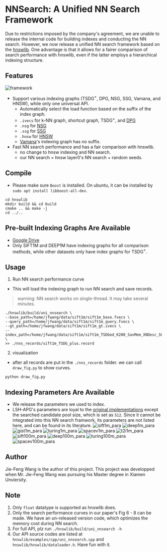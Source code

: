 # NNSearch: A Unified NN Search Framework

Due to restrictions imposed by the company's agreement, we are unable to release the internal code for building indexes and conducting the NN search. However, we now release a unified NN search framework based on the [hnswlib](https://github.com/nmslib/hnswlib). One advantage is that it allows for a fairer comparison of search performance with hnswlib, even if the latter employs a hierarchical indexing structure.

## Features

![framework](./nnsearch_framework.jpg)

* Support various indexing graphs (TSDG$^+$, DPG, NSG, SSG, Vamana, and HNSW), while only one universal API.
    * Automatically select the load function based on the suffix of the index graph.
    * `.ivecs` for k-NN graph, shortcut graph, TSDG$^+$, and [DPG](https://github.com/DBAIWangGroup/nns_benchmark)
    * `.nsg` for [NSG](https://github.com/ZJULearning/nsg) 
    * `.ssg` for [SSG](https://github.com/ZJULearning/SSG) 
    * `.hnsw` for [HNSW](https://github.com/nmslib/hnswlib)
    * [Vamana](https://github.com/microsoft/DiskANN)'s indexing graph has no suffix. 
* Fast NN search performance and has a fair comparison with hnswlib. 
    * no change to hnsw indexing and NN search. 
    * our NN search = hnsw layer0's NN search + random seeds. 


## Compile 

* Please make sure `Boost` is installed. On ubuntu, it can be installed by `sudo apt install libboost-all-dev`.

```shell
cd hnswlib
mkdir build && cd build 
cmake .. && make -j
cd ../..
```

## Pre-built Indexing Graphs Are Available

* [Google Drive](https://drive.google.com/file/d/1Se5q3aYV5H26u21-uIBh9Lq-qgpSN3mQ/view?usp=sharing)
* Only SIFT1M and DEEP1M have indexing graphs for all comparison methods, while other datasets only have index graphs for TSDG$^+$.

## Usage 
1. Run NN search performance curve
* This will load the indexing graph to run NN search and save records.
> warning: NN search works on single-thread. It may take several minutes.

```shell
./hnswlib/build/uni_nnsearch \
--base_path=/home/jfwang/data/sift1m/sift1m_base.fvecs \
--query_path=/home/jfwang/data/sift1m/sift1m_query.fvecs \
--gt_path=/home/jfwang/data/sift1m/sift1m_gt.ivecs \
--index_path=/home/jfwang/data/sift1m/sift1m_TSDGed_K200_SavMem_XNDesc_SCG_1.2_4_50.ivecs \
>> ./nns_records/sift1m_TSDG_plus.record
```

2. visualization
* after all records are put in the `./nns_records` folder. we can call `draw_fig.py` to show curves.

```shell
python draw_fig.py
```

## Indexing Parameters Are Available
* We release the parameters we used to index.
* LSH-APG's parameters are loyal to the [original implementations](https://github.com/Jacyhust/LSH-APG) except the searched candidate pool size, which is set as `512`. Since it cannot be integrated into this NN search framwork, its parameters are not listed here, and can be found in its literature. 
![sift1m_para](index_parameters/sift1m.jpeg)
![deep1m_para](index_parameters/deep1m.jpeg)
![gist1m_para](index_parameters/gist1m.jpeg)
![turing1m_para](index_parameters/turing1m.jpeg)
![spacev1m_para](index_parameters/spacev1m.jpeg)
![t2i1m_para](index_parameters/t2i1m.jpeg)
![sift100m_para](index_parameters/sift100m.jpeg)
![deep100m_para](index_parameters/deep100m.jpeg)
![turing100m_para](index_parameters/turing100m.jpeg)
![spacev100m_para](index_parameters/spacev100m.jpeg)

## Author
Jie-Feng Wang is the author of this project. This project was developped when Mr. Jie-Feng Wang was pursuing his Master degree in Xiamen Unviersity.

## Note
1. Only `float` datatype is supported as hnswlib does. 
2. Only the search performance curves in our paper's Fig 6 - 8 can be made. We have an un-released version code, which optimizes the memory cost during NN search. 
3. For full API, plz run `./hnswlib/build/uni_nnsearch -h` 
4. Our API source codes are listed at `hnswlib/examples/cpp/uni_nnsearch.cpp` and `hnswlib/hnswlib/dataloader.h`. Have fun with it. 
